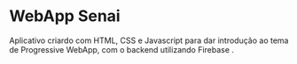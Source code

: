 # WebApp Senai

Aplicativo criardo com HTML, CSS e Javascript para dar introdução ao tema de Progressive WebApp, com o backend utilizando Firebase .
